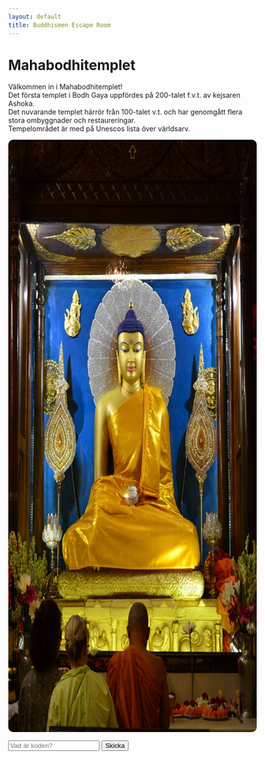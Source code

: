 ```yaml
---
layout: default
title: Buddhismen Escape Room
---
```


# Mahabodhitemplet

Välkommen in i Mahabodhitemplet!  
Det första templet i Bodh Gaya uppfördes på 200-talet f.v.t. av kejsaren Ashoka.  
Det nuvarande templet härrör från 100-talet v.t. och har genomgått flera stora ombyggnader och restaureringar.  
Tempelområdet är med på Unescos lista över världsarv.

<img src="/assets/images/Bodhgaya,_Bihar._Buddha_image_in_the_main_temple.jpg"
     usemap="#templeMap" alt="Mahabodhitemplet"
     width="1067" height="1200"
     style="width:1067px; height:1200px; border-radius:10px;">

<map name="templeMap">
  <!-- Tittar upp i taket -->
  <area alt="Taket" title="Taket" href="#" 
        coords="430,1,470,46" shape="rect" 
        onclick="showMessage('Du tittar upp i taket och ser en märklig syn.', '/assets/images/inscription-key.jpg'); return false;">

  <!-- Tidning -->
  <area alt="Tidning" title="Tidning" href="#" 
        coords="28,916,363,1154" shape="rect" 
        onclick="showMessage('Du pratar lite med några andra besökare och de ger dig en tidning.', '/assets/images/news.png'); return false;">

  <!-- Munken -->
  <area alt="Munken" title="Munken" href="#" 
        coords="373,918,577,1153" shape="rect" 
        onclick="showMessage('Munken verkar upptagen med någon slags meditation, bäst att inte störa.', ''); return false;">
</map>

<!-- Popup-container -->
<div id="popup" style="display:none; position:fixed; top:0; left:0; width:100%; height:100%;
     background:rgba(0,0,0,0.8); text-align:center; z-index:9999;">
  <span onclick="closePopup()" 
        style="color:white; font-size:30px; position:absolute; top:20px; right:30px; cursor:pointer;">&times;</span>
  <img id="popupImg" src="" alt="Bild" style="max-width:90%; max-height:90%; margin-top:50px;">
</div>

<input type="text" id="answer" placeholder="Vad är koden?">
<button onclick="checkAnswer()">Skicka</button>

<p id="message" style="font-weight:bold;"></p>
<a href="rum4-1.html" id="nextLink" style="display:none;">Gå vidare!</a>

<script>
let correctHash = "NDYxNQ=="; // 4615 i Base64

function showMessage(text, imgPath) {
    const message = document.getElementById('message');
    message.style.color = 'black';
    message.textContent = text;

    if(imgPath) {
        const popup = document.getElementById('popup');
        const popupImg = document.getElementById('popupImg');
        popupImg.src = imgPath;
        popup.style.display = 'block';
    }
}

function closePopup() {
    document.getElementById('popup').style.display = 'none';
}

document.getElementById('popup').addEventListener('click', function(e){
    if(e.target.id === 'popup') closePopup();
});

function checkAnswer() {
    const userAnswer = document.getElementById('answer').value.trim();
    const userHash = btoa(userAnswer);
    const message = document.getElementById('message');
    const nextLink = document.getElementById('nextLink');

    if(userHash === correctHash) {
        message.style.color = 'green';
        message.textContent = "Rätt! Du kan gå vidare.";
        nextLink.style.display = 'inline';
    } else {
        message.style.color = 'red';
        message.textContent = "Fel svar, försök igen!";
        nextLink.style.display = 'none';
    }
}
</script>
